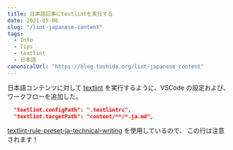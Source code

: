 ```yaml
---
title: 日本語記事にtextlintを実行する
date: 2021-05-06
slug: "/lint-japanese-content"
tags:
  - Info
  - Tips
  - textlint
  - 日本語
canonicalUrl: "https://blog.toshida.org/lint-japanese-content"
---
```


日本語コンテンツに対して [textlint](https://textlint.github.io/) を実行するように、VSCode の設定および、ワークフローを追加した。

```js:title=.vscode/setting.json
  "textlint.configPath": ".textlintrc",
  "textlint.targetPath": "content/**/*.ja.md",
```

[textlint-rule-preset-ja-technical-writing](https://github.com/textlint-ja/textlint-rule-preset-ja-technical-writing) を使用しているので、
この行は注意されます！
